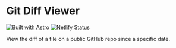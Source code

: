 # Git Diff Viewer

[![Built with Astro](https://astro.badg.es/v2/built-with-astro/tiny.svg)](https://astro.build)
[![Netlify Status](https://api.netlify.com/api/v1/badges/902756b9-6076-47f8-9a37-c9ac21098016/deploy-status)](https://app.netlify.com/projects/git-diff-viewer/deploys)

View the diff of a file on a public GitHub repo since a specific date.

